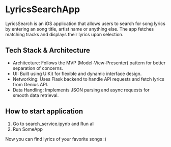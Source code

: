 
# LyricsSearchApp
LyricsSearch is an iOS application that allows users to search for song lyrics by entering an song title, artist name or anything else. The app fetches matching tracks and displays their lyrics upon selection.
## Tech Stack & Architecture
- Architecture: Follows the MVP (Model-View-Presenter) pattern for better separation of concerns.
- UI: Built using UIKit for flexible and dynamic interface design.
- Networking: Uses Flask backend to handle API requests and fetch lyrics from Genius API.
- Data Handling: Implements JSON parsing and async requests for smooth data retrieval.

## How to start application
1. Go to search_service.ipynb and Run all
2. Run SomeApp

Now you can find lyrics of your favorite songs :)
